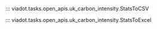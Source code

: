
::: viadot.tasks.open_apis.uk_carbon_intensity.StatsToCSV

::: viadot.tasks.open_apis.uk_carbon_intensity.StatsToExcel
